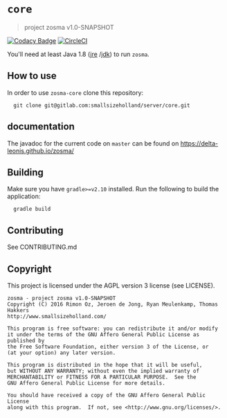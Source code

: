 # `core`
> project zosma v1.0-SNAPSHOT

[![Codacy Badge](https://api.codacy.com/project/badge/Grade/fb040017069b489faf37ee1ef601906a)](https://www.codacy.com/app/delta-leonis/zosma?utm_source=github.com&utm_medium=referral&utm_content=delta-leonis/zosma&utm_campaign=badger)
[![CircleCI](https://circleci.com/gh/delta-leonis/zosma.svg?style=svg)](https://circleci.com/gh/delta-leonis/zosma)

You'll need at least Java 1.8 ([jre](https://www.java.com/download/)
/[jdk](http://www.oracle.com/technetwork/java/javase/downloads/index-jsp-138363.html)) 
to run `zosma`.

## How to use

In order to use `zosma-core` clone this repository:

```
  git clone git@gitlab.com:smallsizeholland/server/core.git
```

## documentation

The javadoc for the current code on `master` can be found on https://delta-leonis.github.io/zosma/

## Building

Make sure you have `gradle>=v2.10` installed. Run the following to build the application:

```
  gradle build
```

## Contributing

See CONTRIBUTING.md

## Copyright

This project is licensed under the AGPL version 3 license (see LICENSE).

```
zosma - project zosma v1.0-SNAPSHOT
Copyright (C) 2016 Rimon Oz, Jeroen de Jong, Ryan Meulenkamp, Thomas Hakkers
http://www.smallsizeholland.com/

This program is free software: you can redistribute it and/or modify
it under the terms of the GNU Affero General Public License as published by
the Free Software Foundation, either version 3 of the License, or
(at your option) any later version.

This program is distributed in the hope that it will be useful,
but WITHOUT ANY WARRANTY; without even the implied warranty of
MERCHANTABILITY or FITNESS FOR A PARTICULAR PURPOSE.  See the
GNU Affero General Public License for more details.

You should have received a copy of the GNU Affero General Public License
along with this program.  If not, see <http://www.gnu.org/licenses/>.
```
